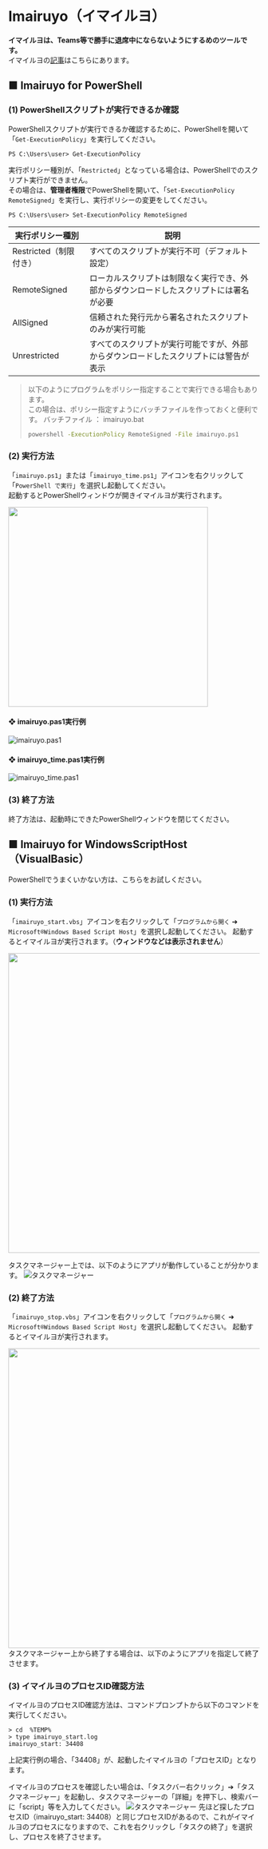 # Imairuyo（イマイルヨ）
**イマイルヨは、Teams等で勝手に退席中にならないようにするめのツールです。**<BR>
イマイルヨの[記事](https://qiita.com/PoodleMaster/items/4c2ad1501e615b164f7f)はこちらにあります。

## ■ Imairuyo for PowerShell

### (1) PowerShellスクリプトが実行できるか確認
PowerShellスクリプトが実行できるか確認するために、PowerShellを開いて「`Get-ExecutionPolicy`」を実行してください。<BR>
```
PS C:\Users\user> Get-ExecutionPolicy
```

実行ポリシー種別が、「`Restricted`」となっている場合は、PowerShellでのスクリプト実行ができません。<BR>
その場合は、**管理者権限**でPowerShellを開いて、「`Set-ExecutionPolicy RemoteSigned`」を実行し、実行ポリシーの変更をしてください。<BR>

```
PS C:\Users\user> Set-ExecutionPolicy RemoteSigned
```

| 実行ポリシー種別| 説明|
|------------------------|----------------------------------------------------------------------|
| Restricted（制限付き） | すべてのスクリプトが実行不可（デフォルト設定）|
| RemoteSigned           | ローカルスクリプトは制限なく実行でき、外部からダウンロードしたスクリプトには署名が必要 |
| AllSigned              | 信頼された発行元から署名されたスクリプトのみが実行可能|
| Unrestricted           | すべてのスクリプトが実行可能ですが、外部からダウンロードしたスクリプトには警告が表示 |

> 以下のようにプログラムをポリシー指定することで実行できる場合もあります。<BR>
> この場合は、ポリシー指定すようにバッチファイルを作っておくと便利です。
> バッチファイル ： imairuyo.bat<BR>
> ```bat:imairuyo.bat
> powershell -ExecutionPolicy RemoteSigned -File imairuyo.ps1
> ```

### (2) 実行方法
「`imairuyo.ps1`」または「`imairuyo_time.ps1`」アイコンを右クリックして「`PowerShell で実行`」を選択し起動してください。<BR>
起動するとPowerShellウィンドウが開きイマイルヨが実行されます。<BR>

<img width="400" src="https://github.com/user-attachments/assets/46b80683-294f-4b50-8d99-7c42613b61ec">

#### ❖ imairuyo.pas1実行例
![imairuyo.pas1](https://github.com/user-attachments/assets/81e67ede-fcbf-416d-ae81-685a63e259d7)

#### ❖ imairuyo_time.pas1実行例
![imairuyo_time.pas1](https://github.com/user-attachments/assets/97a58763-3baa-4c10-a2c3-b48a0b393993)

### (3) 終了方法
終了方法は、起動時にできたPowerShellウィンドウを閉じてください。<BR>

## ■ Imairuyo for WindowsScriptHost（VisualBasic）
PowerShellでうまくいかない方は、こちらをお試しください。

### (1) 実行方法
「`imairuyo_start.vbs`」アイコンを右クリックして「`プログラムから開く` ➜ `Microsoft®Windows Based Script Host`」を選択し起動してください。
起動するとイマイルヨが実行されます。（**ウィンドウなどは表示されません**）<BR>

<img width="600" src="https://github.com/user-attachments/assets/586bea07-2698-4cbe-befa-efc380d23dcb">

タスクマネージャー上では、以下のようにアプリが動作していることが分かります。
![タスクマネージャー](https://github.com/user-attachments/assets/a08885a9-34b2-40fd-8c4b-e468677d0dff)

### (2) 終了方法
「`imairuyo_stop.vbs`」アイコンを右クリックして「`プログラムから開く` ➜ `Microsoft®Windows Based Script Host`」を選択し起動してください。
起動するとイマイルヨが実行されます。<BR>

<img width="600" src="https://github.com/user-attachments/assets/9bb1cddb-2ea3-4b81-be40-ad0495943573">
タスクマネージャー上から終了する場合は、以下のようにアプリを指定して終了させます。

### (3) イマイルヨのプロセスID確認方法
イマイルヨのプロセスID確認方法は、コマンドプロンプトから以下のコマンドを実行してください。
```
> cd  %TEMP%
> type imairuyo_start.log
imairuyo_start: 34408
```
上記実行例の場合、「34408」が、起動したイマイルヨの「プロセスID」となります。

イマイルヨのプロセスを確認したい場合は、「タスクバー右クリック」➔「タスクマネージャー」を起動し、タスクマネージャーの「詳細」を押下し、検索バーに「script」等を入力してください。
![タスクマネージャー](https://github.com/user-attachments/assets/386ecc5a-6e11-48cd-ac53-f5ea71e0a1a1)
先ほど探したプロセスID（imairuyo_start: 34408）と同じプロセスIDがあるので、これがイマイルヨのプロセスになりますので、これを右クリックし「タスクの終了」を選択し、プロセスを終了させます。
